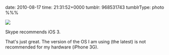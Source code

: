 date: 2010-08-17
time: 21:31:52+0000
tumblr: 968531743
tumblrType: photo
%%%

![](tumblr_l7bft4QNy31qbnvjco1_400.jpg)

Skype recommends iOS 3. 

That's just great. The version of the OS I am using (the latest) is not recommended for my hardware (iPhone 3G). 
